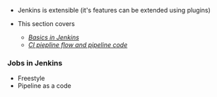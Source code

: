 * Jenkins is extensible (it's features can be extended using plugins)

* This section covers
    - [_Basics in Jenkins_](Basics)
    - [_CI piepline flow and pipeline code_](CI-pipeline)

### Jobs in Jenkins
* Freestyle
* Pipeline as a code


